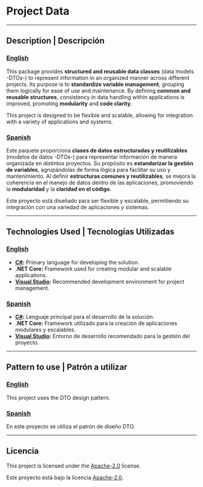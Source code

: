 # Project Data

---

## Description | Descripción
### <ins>English</ins>

This package provides **structured and reusable data classes** (data models -DTOs-) to represent information in an organized manner across different projects. Its purpose is to **standardize variable management**, grouping them logically for ease of use and maintenance. By defining **common and reusable structures**, consistency in data handling within applications is improved, promoting **modularity** and **code clarity**.

This project is designed to be flexible and scalable, allowing for integration with a variety of applications and systems.

### <ins>Spanish</ins>

Este paquete proporciona **clases de datos estructuradas y reutilizables** (modelos de datos -DTOs-) para representar información de manera organizada en distintos proyectos. Su propósito es **estandarizar la gestión de variables**, agrupándolas de forma lógica para facilitar su uso y mantenimiento. Al definir **estructuras comunes y reutilizables**, se mejora la coherencia en el manejo de datos dentro de las aplicaciones, promoviendo la **modularidad** y la **claridad en el código**.

Este proyecto está diseñado para ser flexible y escalable, permitiendo su integración con una variedad de aplicaciones y sistemas.

---

## Technologies Used | Tecnologías Utilizadas
### <ins>English</ins>

- **[C#](https://dotnet.microsoft.com/en-us/languages/csharp):** Primary language for developing the solution.
- **.NET Core:** Framework used for creating modular and scalable applications.
- **[Visual Studio](https://visualstudio.microsoft.com/):** Recommended development environment for project management.

### <ins>Spanish</ins>

- **[C#](https://dotnet.microsoft.com/es-es/languages/csharp):** Lenguaje principal para el desarrollo de la solución.
- **.NET Core:** Framework utilizado para la creación de aplicaciones modulares y escalables.
- **[Visual Studio](https://visualstudio.microsoft.com/es/):** Entorno de desarrollo recomendado para la gestión del proyecto.

---

## Pattern to use | Patrón a utilizar
### <ins>English</ins>

This project uses the DTO design pattern.

### <ins>Spanish</ins>

En este proyecto se utiliza el patrón de diseño DTO.

---

## Licencia
This project is licensed under the [Apache-2.0](https://www.apache.org/licenses/LICENSE-2.0) license.

Este proyecto está bajo la licencia [Apache-2.0](https://www.apache.org/licenses/LICENSE-2.0).
